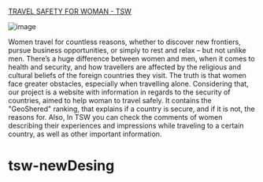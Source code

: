 [TRAVEL SAFETY FOR WOMAN - TSW](https://tsw.netlify.app/)

![image](https://user-images.githubusercontent.com/110267129/190649433-837e86fa-2dbf-4453-add8-4d74ba5a2198.png)

Women travel for countless reasons, whether to discover new frontiers, pursue business opportunities, or simply to rest and relax – but not unlike men. There’s a huge difference between women and men, when it comes to health and security, and how travellers are affected by the religious and cultural beliefs of the foreign countries they visit. The truth is that women face greater obstacles, especially when travelling alone.
Considering that, our project is a website with information in regards to the security of countries, aimed to help woman to travel safely. It contains the "GeoShered" ranking, that explains if a country is secure, and if it is not, the reasons for.
Also, In TSW you can check the comments of women describing their experiences and impressions while traveling to a certain country, as well as other important information.
# tsw-newDesing
